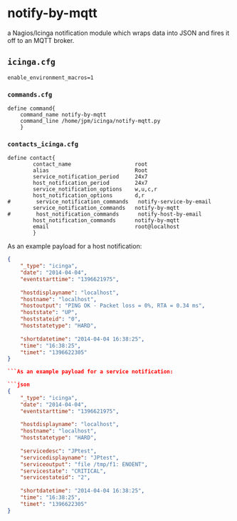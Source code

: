 # notify-by-mqtt

a Nagios/Icinga notification module which wraps data into JSON and fires it off to an MQTT broker.

## `icinga.cfg`

```
enable_environment_macros=1
```

### `commands.cfg`

```
define command{
    command_name notify-by-mqtt
    command_line /home/jpm/icinga/notify-mqtt.py
    }
```

### `contacts_icinga.cfg`

```
define contact{
        contact_name                    root
        alias                           Root
        service_notification_period     24x7
        host_notification_period        24x7
        service_notification_options    w,u,c,r
        host_notification_options       d,r
#        service_notification_commands   notify-service-by-email
        service_notification_commands   notify-by-mqtt
#        host_notification_commands      notify-host-by-email
        host_notification_commands      notify-by-mqtt
        email                           root@localhost
        }
```


As an example payload for a host notification:

```json
{
    "_type": "icinga", 
    "date": "2014-04-04", 
    "eventstarttime": "1396621975", 
    
    "hostdisplayname": "localhost", 
    "hostname": "localhost", 
    "hostoutput": "PING OK - Packet loss = 0%, RTA = 0.34 ms",
    "hoststate": "UP",
    "hoststateid": "0",
    "hoststatetype": "HARD", 
    
    "shortdatetime": "2014-04-04 16:38:25", 
    "time": "16:38:25", 
    "timet": "1396622305"
}

```As an example payload for a service notification:

```json
{
    "_type": "icinga", 
    "date": "2014-04-04", 
    "eventstarttime": "1396621975", 
    
    "hostdisplayname": "localhost", 
    "hostname": "localhost", 
    "hoststatetype": "HARD", 
    
    "servicedesc": "JPtest", 
    "servicedisplayname": "JPtest", 
    "serviceoutput": "file /tmp/f1: ENOENT", 
    "servicestate": "CRITICAL", 
    "servicestateid": "2", 
    
    "shortdatetime": "2014-04-04 16:38:25", 
    "time": "16:38:25", 
    "timet": "1396622305"
}
```
